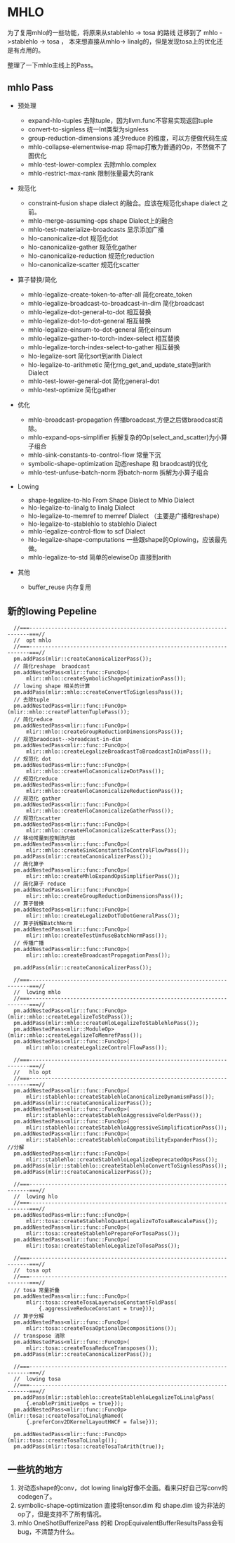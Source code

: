 # MHLO
为了复用mhlo的一些功能，将原来从stablehlo -> tosa 的路线 迁移到了 mhlo ->stablehlo -> tosa ， 本来想直接从mhlo-> linalg的，但是发现tosa上的优化还是有点用的。

整理了一下mhlo主线上的Pass。

## mhlo Pass

- 预处理

  - expand-hlo-tuples 去除tuple，因为llvm.func不容易实现返回tuple
  - convert-to-signless 统一Int类型为signless
  - group-reduction-dimensions 减少reduce 的维度，可以方便做代码生成
  - mhlo-collapse-elementwise-map   将map打散为普通的Op，不然做不了图优化
  - mhlo-test-lower-complex  去除mhlo.complex
  - mhlo-restrict-max-rank 限制张量最大的rank
- 规范化

  - constraint-fusion  shape dialect 的融合。应该在规范化shape dialect 之前。
  - mhlo-merge-assuming-ops  shape Dialect上的融合
  - mhlo-test-materialize-broadcasts  显示添加广播
  - hlo-canonicalize-dot 规范化dot
  - hlo-canonicalize-gather 规范化gather
  - hlo-canonicalize-reduction 规范化reduction
  - hlo-canonicalize-scatter 规范化scatter
- 算子替换/简化

  - mhlo-legalize-create-token-to-after-all  简化create_token
  - mhlo-legalize-broadcast-to-broadcast-in-dim   简化broadcast
  - mhlo-legalize-dot-general-to-dot   相互替换
  - mhlo-legalize-dot-to-dot-general   相互替换
  - mhlo-legalize-einsum-to-dot-general   简化einsum
  - mhlo-legalize-gather-to-torch-index-select  相互替换
  - mhlo-legalize-torch-index-select-to-gather 相互替换
  - hlo-legalize-sort  简化sort到arith Dialect
  - hlo-legalize-to-arithmetic  简化rng_get_and_update_state到arith Dialect
  - mhlo-test-lower-general-dot  简化general-dot
  - mhlo-test-optimize 简化gather
- 优化

  - mhlo-broadcast-propagation 传播broadcast,方便之后做braodcast消除。
  - mhlo-expand-ops-simplifier 拆解复杂的Op(select_and_scatter)为小算子组合
  - mhlo-sink-constants-to-control-flow  常量下沉
  - symbolic-shape-optimization  动态reshape 和 braodcast的优化
  - mhlo-test-unfuse-batch-norm 将batch-norm 拆解为小算子组合
- Lowing

  - shape-legalize-to-hlo   From Shape Dialect to Mhlo Dialect
  - hlo-legalize-to-linalg  to linalg Dialect
  - hlo-legalize-to-memref  to memref Dialect （主要是广播和reshape）
  - hlo-legalize-to-stablehlo   to stablehlo Dialect
  - mhlo-legalize-control-flow  to scf Dialect
  - hlo-legalize-shape-computations  一些跟shape的Oplowing，应该最先做。
  - mhlo-legalize-to-std  简单的elewiseOp 直接到arith
- 其他

  - buffer_reuse 内存复用

## 新的lowing  Pepeline

```
  //===----------------------------------------------------------------------===//
  //  opt mhlo
  //===----------------------------------------------------------------------===//
  pm.addPass(mlir::createCanonicalizerPass());
  // 简化reshape  braodcast
  pm.addNestedPass<mlir::func::FuncOp>(
      mlir::mhlo::createSymbolicShapeOptimizationPass());
  // lowing shape 相关的计算
  pm.addPass(mlir::mhlo::createConvertToSignlessPass());
  // 去除tuple
  pm.addNestedPass<mlir::func::FuncOp>(mlir::mhlo::createFlattenTuplePass());
  // 简化reduce
  pm.addNestedPass<mlir::func::FuncOp>(
      mlir::mhlo::createGroupReductionDimensionsPass());
  // 规范braodcast-->broadcast-in-dim
  pm.addNestedPass<mlir::func::FuncOp>(
      mlir::mhlo::createLegalizeBroadcastToBroadcastInDimPass());
  // 规范化 dot
  pm.addNestedPass<mlir::func::FuncOp>(
      mlir::mhlo::createHloCanonicalizeDotPass());
  // 规范化reduce
  pm.addNestedPass<mlir::func::FuncOp>(
      mlir::mhlo::createHloCanonicalizeReductionPass());
  // 规范化 gather
  pm.addNestedPass<mlir::func::FuncOp>(
      mlir::mhlo::createHloCanonicalizeGatherPass());
  // 规范化scatter
  pm.addNestedPass<mlir::func::FuncOp>(
      mlir::mhlo::createHloCanonicalizeScatterPass());
  // 移动常量到控制流内部
  pm.addNestedPass<mlir::func::FuncOp>(
      mlir::mhlo::createSinkConstantsToControlFlowPass());
  pm.addPass(mlir::createCanonicalizerPass());
  // 简化算子
  pm.addNestedPass<mlir::func::FuncOp>(
      mlir::mhlo::createMhloExpandOpsSimplifierPass());
  // 简化算子 reduce
  pm.addNestedPass<mlir::func::FuncOp>(
      mlir::mhlo::createGroupReductionDimensionsPass());
  // 算子替换
  pm.addNestedPass<mlir::func::FuncOp>(
      mlir::mhlo::createLegalizeDotToDotGeneralPass());
  // 算子拆解BatchNorm
  pm.addNestedPass<mlir::func::FuncOp>(
      mlir::mhlo::createTestUnfuseBatchNormPass());
  // 传播广播
  pm.addNestedPass<mlir::func::FuncOp>(
      mlir::mhlo::createBroadcastPropagationPass());

  pm.addPass(mlir::createCanonicalizerPass());

  //===----------------------------------------------------------------------===//
  //  lowing mhlo
  //===----------------------------------------------------------------------===//
  pm.addNestedPass<mlir::func::FuncOp>(mlir::mhlo::createLegalizeToStdPass());
  pm.addPass(mlir::mhlo::createHloLegalizeToStablehloPass());
  pm.addNestedPass<mlir::ModuleOp>(mlir::mhlo::createLegalizeToMemrefPass());
  pm.addNestedPass<mlir::func::FuncOp>(
      mlir::mhlo::createLegalizeControlFlowPass());

  //===----------------------------------------------------------------------===//
  //   hlo opt
  //===----------------------------------------------------------------------===//
  pm.addNestedPass<mlir::func::FuncOp>(
      mlir::stablehlo::createStablehloCanonicalizeDynamismPass());
  pm.addPass(mlir::createCanonicalizerPass());
  pm.addNestedPass<mlir::func::FuncOp>(
      mlir::stablehlo::createStablehloAggressiveFolderPass());
  pm.addNestedPass<mlir::func::FuncOp>(
      mlir::stablehlo::createStablehloAggressiveSimplificationPass());
  pm.addNestedPass<mlir::func::FuncOp>(
      mlir::stablehlo::createStablehloCompatibilityExpanderPass());  //分解
  pm.addNestedPass<mlir::func::FuncOp>(
      mlir::stablehlo::createStablehloLegalizeDeprecatedOpsPass());
  pm.addPass(mlir::stablehlo::createStablehloConvertToSignlessPass());
  pm.addPass(mlir::createCanonicalizerPass());

  //===----------------------------------------------------------------------===//
  //  lowing hlo
  //===----------------------------------------------------------------------===//
  pm.addNestedPass<mlir::func::FuncOp>(
      mlir::tosa::createStablehloQuantLegalizeToTosaRescalePass());
  pm.addNestedPass<mlir::func::FuncOp>(
      mlir::tosa::createStablehloPrepareForTosaPass());
  pm.addNestedPass<mlir::func::FuncOp>(
      mlir::tosa::createStablehloLegalizeToTosaPass());

  //===----------------------------------------------------------------------===//
  //  tosa opt
  //===----------------------------------------------------------------------===//
  // tosa 常量折叠
  pm.addNestedPass<mlir::func::FuncOp>(
      mlir::tosa::createTosaLayerwiseConstantFoldPass(
          {.aggressiveReduceConstant = true}));
  // 算子分解
  pm.addNestedPass<mlir::func::FuncOp>(
      mlir::tosa::createTosaOptionalDecompositions());
  // transpose 消除
  pm.addNestedPass<mlir::func::FuncOp>(
      mlir::tosa::createTosaReduceTransposes());
  pm.addPass(mlir::createCanonicalizerPass());

  //===----------------------------------------------------------------------===//
  //  lowing tosa
  //===----------------------------------------------------------------------===//
  pm.addPass(mlir::stablehlo::createStablehloLegalizeToLinalgPass(
      {.enablePrimitiveOps = true}));
  pm.addNestedPass<mlir::func::FuncOp>(mlir::tosa::createTosaToLinalgNamed(
      {.preferConv2DKernelLayoutHWCF = false}));

  pm.addNestedPass<mlir::func::FuncOp>(mlir::tosa::createTosaToLinalg());
  pm.addPass(mlir::tosa::createTosaToArith(true));
```

## 一些坑的地方

1. 对动态shape的conv，dot lowing linalg好像不全面。看来只好自己写conv的codegen了。
2. symbolic-shape-optimization 直接将tensor.dim 和 shape.dim 设为非法的op了，但是支持不了所有情况。
3. mhlo OneShotBufferizePass 的和 DropEquivalentBufferResultsPass会有bug，不清楚为什么。
